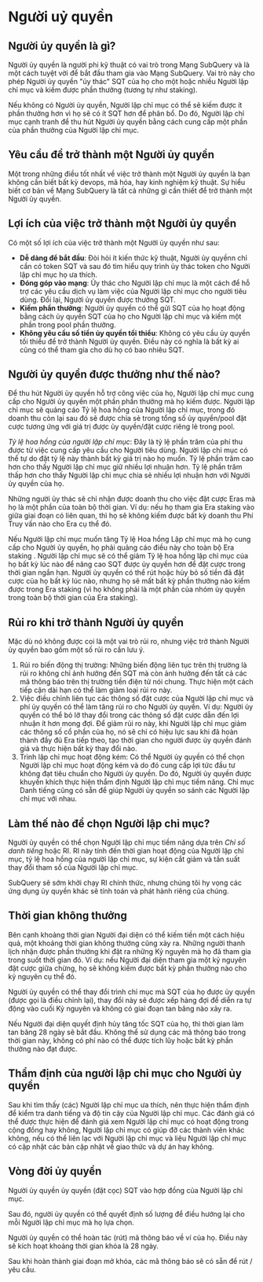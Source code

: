 # Người uỷ quyền

## Người ủy quyền là gì?

Người ủy quyền là người phi kỹ thuật có vai trò trong Mạng SubQuery và là một cách tuyệt vời để bắt đầu tham gia vào Mạng SubQuery. Vai trò này cho phép Người ủy quyền "ủy thác" SQT của họ cho một hoặc nhiều Người lập chỉ mục và kiếm được phần thưởng (tương tự như staking).

Nếu không có Người ủy quyền, Người lập chỉ mục có thể sẽ kiếm được ít phần thưởng hơn vì họ sẽ có ít SQT hơn để phân bổ. Do đó, Người lập chỉ mục cạnh tranh để thu hút Người ủy quyền bằng cách cung cấp một phần của phần thưởng của Người lập chỉ mục.

## Yêu cầu để trở thành một Người ủy quyền

Một trong những điều tốt nhất về việc trở thành một Người ủy quyền là bạn không cần biết bất kỳ devops, mã hóa, hay kinh nghiệm kỹ thuật. Sự hiểu biết cơ bản về Mạng SubQuery là tất cả những gì cần thiết để trở thành một Người ủy quyền.

## Lợi ích của việc trở thành một Người ủy quyền

Có một số lợi ích của việc trở thành một Người ủy quyền như sau:

- **Dễ dàng để bắt đầu**: Đòi hỏi ít kiến thức kỹ thuật, Người ủy quyềnn chỉ cần có token SQT và sau đó tìm hiểu quy trình ủy thác token cho Người lập chỉ mục họ ưa thích.
- **Đóng góp vào mạng**: Ủy thác cho Người lập chỉ mục là một cách để hỗ trợ các yêu cầu dịch vụ làm việc của Người lập chỉ mục cho người tiêu dùng. Đổi lại, Người ủy quyền được thưởng SQT.
- **Kiếm phần thưởng**: Người ủy quyền có thể gửi SQT của họ hoạt động bằng cách ủy quyền SQT của họ cho Người lập chỉ mục và kiếm một phần trong pool phần thưởng.
- **Không yêu cầu số tiền ủy quyền tối thiểu**: Không có yêu cầu ủy quyền tối thiểu để trở thành Người ủy quyền. Điều này có nghĩa là bất kỳ ai cũng có thể tham gia cho dù họ có bao nhiêu SQT.

## Người ủy quyền được thưởng như thế nào?

Để thu hút Người ủy quyền hỗ trợ công việc của họ, Người lập chỉ mục cung cấp cho Người ủy quyền một phần phần thưởng mà họ kiếm được. Người lập chỉ mục sẽ quảng cáo Tỷ lệ hoa hồng của Người lập chỉ mục, trong đó doanh thu còn lại sau đó sẽ được chia sẻ trong tổng số ủy quyền/pool đặt cược tương ứng với giá trị được ủy quyền/đặt cược riêng lẻ trong pool.

*Tỷ lệ hoa hồng của người lập chỉ mục*: Đây là tỷ lệ phần trăm của phí thu được từ việc cung cấp yêu cầu cho Người tiêu dùng. Người lập chỉ mục có thể tự do đặt tỷ lệ này thành bất kỳ giá trị nào họ muốn. Tỷ lệ phần trăm cao hơn cho thấy Người lập chỉ mục giữ nhiều lợi nhuận hơn. Tỷ lệ phần trăm thấp hơn cho thấy Người lập chỉ mục chia sẻ nhiều lợi nhuận hơn với Người ủy quyền của họ.

Những người ủy thác sẽ chỉ nhận được doanh thu cho việc đặt cược Eras mà họ là một phần của toàn bộ thời gian. Ví dụ: nếu họ tham gia Era staking vào giữa giai đoạn có liên quan, thì họ sẽ không kiếm được bất kỳ doanh thu Phí Truy vấn nào cho Era cụ thể đó.

Nếu Người lập chỉ mục muốn tăng Tỷ lệ Hoa hồng Lập chỉ mục mà họ cung cấp cho Người ủy quyền, họ phải quảng cáo điều này cho toàn bộ Era staking . Người lập chỉ mục sẽ có thể giảm Tỷ lệ hoa hồng lập chỉ mục của họ bất kỳ lúc nào để nâng cao SQT được ủy quyền hơn để đặt cược trong thời gian ngắn hạn. Người ủy quyền có thể rút hoặc hủy bỏ số tiền đã đặt cược của họ bất kỳ lúc nào, nhưng họ sẽ mất bất kỳ phần thưởng nào kiếm được trong Era staking (vì họ không phải là một phần của nhóm ủy quyền trong toàn bộ thời gian của Era staking).

## Rủi ro khi trở thành Người ủy quyền

Mặc dù nó không được coi là một vai trò rủi ro, nhưng việc trở thành Người ủy quyền bao gồm một số rủi ro cần lưu ý.

1. Rủi ro biến động thị trường: Những biến động liên tục trên thị trường là rủi ro không chỉ ảnh hưởng đến SQT mà còn ảnh hưởng đến tất cả các mã thông báo trên thị trường tiền điện tử nói chung. Thực hiện một cách tiếp cận dài hạn có thể làm giảm loại rủi ro này.
2. Việc điều chỉnh liên tục các thông số đặt cược của Người lập chỉ mục và phí ủy quyền có thể làm tăng rủi ro cho Người ủy quyền. Ví dụ: Người ủy quyền có thể bỏ lỡ thay đổi trong các thông số đặt cược dẫn đến lợi nhuận ít hơn mong đợi. Để giảm rủi ro này, khi Người lập chỉ mục giảm các thông số cổ phần của họ, nó sẽ chỉ có hiệu lực sau khi đã hoàn thành đầy đủ Era tiếp theo, tạo thời gian cho người được ủy quyền đánh giá và thực hiện bất kỳ thay đổi nào.
3. Trình lập chỉ mục hoạt động kém: Có thể Người ủy quyền có thể chọn Người lập chỉ mục hoạt động kém và do đó cung cấp lợi tức đầu tư không đạt tiêu chuẩn cho Người ủy quyền. Do đó, Người ủy quyền được khuyến khích thực hiện thẩm định Người lập chỉ mục tiềm năng. Chỉ mục Danh tiếng cũng có sẵn để giúp Người ủy quyền so sánh các Người lập chỉ mục với nhau.

## Làm thế nào để chọn Người lập chỉ mục?

Người ủy quyền có thể chọn Người lập chỉ mục tiềm năng dựa trên *Chỉ số danh tiếng* hoặc RI. RI này tính đến thời gian hoạt động của Người lập chỉ mục, tỷ lệ hoa hồng của người lập chỉ mục, sự kiện cắt giảm và tần suất thay đổi tham số của Người lập chỉ mục.

SubQuery sẽ sớm khởi chạy RI chính thức, nhưng chúng tôi hy vọng các ứng dụng ủy quyền khác sẽ tính toán và phát hành riêng của chúng.

## Thời gian không thưởng

Bên cạnh khoảng thời gian Người đại diện có thể kiếm tiền một cách hiệu quả, một khoảng thời gian không thưởng cũng xảy ra. Những người thanh lịch nhận được phần thưởng khi đặt ra những Kỷ nguyên mà họ đã tham gia trong suốt thời gian đó. Ví dụ: nếu Người đại diện tham gia một kỷ nguyên đặt cược giữa chừng, họ sẽ không kiếm được bất kỳ phần thưởng nào cho kỷ nguyên cụ thể đó.

Người ủy quyền có thể thay đổi trình chỉ mục mà SQT của họ được ủy quyền (được gọi là điều chỉnh lại), thay đổi này sẽ được xếp hàng đợi để diễn ra tự động vào cuối Kỷ nguyên và không có giai đoạn tan băng nào xảy ra.

Nếu Người đại diện quyết định hủy tăng tốc SQT của họ, thì thời gian làm tan băng 28 ngày sẽ bắt đầu. Không thể sử dụng các mã thông báo trong thời gian này, không có phí nào có thể được tích lũy hoặc bất kỳ phần thưởng nào đạt được.

## Thẩm định của người lập chỉ mục cho Người ủy quyền

Sau khi tìm thấy (các) Người lập chỉ mục ưa thích, nên thực hiện thẩm định để kiểm tra danh tiếng và độ tin cậy của Người lập chỉ mục. Các đánh giá có thể được thực hiện để đánh giá xem Người lập chỉ mục có hoạt động trong cộng đồng hay không, Người lập chỉ mục có giúp đỡ các thành viên khác không, nếu có thể liên lạc với Người lập chỉ mục và liệu Người lập chỉ mục có cập nhật các bản cập nhật về giao thức và dự án hay không.

## Vòng đời ủy quyền

Người ủy quyền ủy quyền (đặt cọc) SQT vào hợp đồng của Người lập chỉ mục.

Sau đó, người ủy quyền có thể quyết định số lượng để điều hướng lại cho mỗi Người lập chỉ mục mà họ lựa chọn.

Người ủy quyền có thể hoàn tác (rút) mã thông báo về ví của họ. Điều này sẽ kích hoạt khoảng thời gian khóa là 28 ngày.

Sau khi hoàn thành giai đoạn mở khóa, các mã thông báo sẽ có sẵn để rút / yêu cầu.
